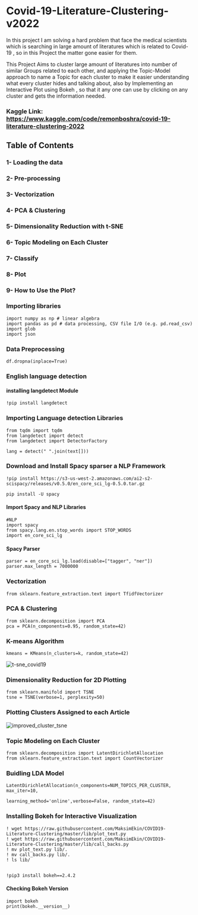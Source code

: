 # Covid-19-Literature-Clustering-v2022
In this project I am solving a hard problem that face the medical scientists which is searching in large amount of literatures which is related to Covid-19 , so in this Project the matter gone easier for them.

This Project Aims to cluster large amount of literatures into number of similar Groups related to each other, and applying the Topic-Model approach to name a Topic for each cluster to make it easier understanding what every cluster hides and talking about, also by Implementing an Interactive Plot using Bokeh , so that it any one can use by clicking on any cluster and gets the information needed.

### Kaggle Link: https://www.kaggle.com/code/remonboshra/covid-19-literature-clustering-2022

## Table of Contents
### 1- Loading the data
### 2- Pre-processing
### 3- Vectorization
### 4- PCA & Clustering
### 5- Dimensionality Reduction with t-SNE
### 6- Topic Modeling on Each Cluster
### 7- Classify
### 8- Plot
### 9- How to Use the Plot?


### Importing libraries
```
import numpy as np # linear algebra
import pandas as pd # data processing, CSV file I/O (e.g. pd.read_csv)
import glob
import json
```

### Data Preprocessing

```
df.dropna(inplace=True)
```

### English language detection

#### installing langdetect Module

```
!pip install langdetect
```

### Importing Language detection Libraries

```
from tqdm import tqdm
from langdetect import detect
from langdetect import DetectorFactory
```

```
lang = detect(" ".join(text[]))
```

### Download and Install Spacy sparser a NLP Framework


```
!pip install https://s3-us-west-2.amazonaws.com/ai2-s2-scispacy/releases/v0.5.0/en_core_sci_lg-0.5.0.tar.gz
```
```
pip install -U spacy
```

#### Import Spacy and NLP Libraries
```
#NLP 
import spacy
from spacy.lang.en.stop_words import STOP_WORDS
import en_core_sci_lg
```

#### Spacy Parser
```
parser = en_core_sci_lg.load(disable=["tagger", "ner"])
parser.max_length = 7000000
```

### Vectorization

```
from sklearn.feature_extraction.text import TfidfVectorizer
```

### PCA & Clustering

```
from sklearn.decomposition import PCA
pca = PCA(n_components=0.95, random_state=42)
```

### K-means Algorithm

```
kmeans = KMeans(n_clusters=k, random_state=42)
```
![t-sne_covid19](https://user-images.githubusercontent.com/24530726/166269353-2ff83418-5196-438e-871b-f66bed3b902f.png)


### Dimensionality Reduction for 2D Plotting

```
from sklearn.manifold import TSNE
tsne = TSNE(verbose=1, perplexity=50)
```

### Plotting Clusters Assigned to each Article

![improved_cluster_tsne](https://user-images.githubusercontent.com/24530726/166272217-f472ad64-0b99-445e-8084-2f052bb7c5bd.png)



### Topic Modeling on Each Cluster

```
from sklearn.decomposition import LatentDirichletAllocation
from sklearn.feature_extraction.text import CountVectorizer
```

### Buidling LDA Model

```
LatentDirichletAllocation(n_components=NUM_TOPICS_PER_CLUSTER, max_iter=10,
                                    learning_method='online',verbose=False, random_state=42)
```


### Installing Bokeh for Interactive Visualization

```
! wget https://raw.githubusercontent.com/MaksimEkin/COVID19-Literature-Clustering/master/lib/plot_text.py
! wget https://raw.githubusercontent.com/MaksimEkin/COVID19-Literature-Clustering/master/lib/call_backs.py
! mv plot_text.py lib/.
! mv call_backs.py lib/.
! ls lib/
```

```![improved_cluster_tsne](https://user-images.githubusercontent.com/24530726/166288918-ee607bb5-945d-4c7f-bc33-56a27c38a559.png)

!pip3 install bokeh==2.4.2
```


#### Checking Bokeh Version
```
import bokeh
print(bokeh.__version__)
```




